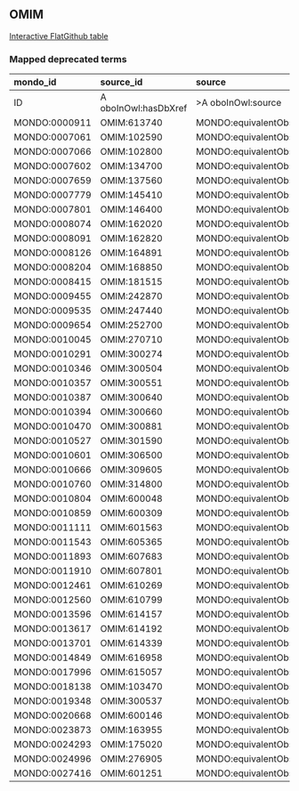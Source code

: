 ## OMIM
[Interactive FlatGithub table](https://flatgithub.com/monarch-initiative/mondo-ingest?filename=src/ontology/reports/omim_mapped_deprecated_terms.robot.template.tsv)

### Mapped deprecated terms
| mondo_id      | source_id            | source                   |
|:--------------|:---------------------|:-------------------------|
| ID            | A oboInOwl:hasDbXref | >A oboInOwl:source       |
| MONDO:0000911 | OMIM:613740          | MONDO:equivalentObsolete |
| MONDO:0007061 | OMIM:102590          | MONDO:equivalentObsolete |
| MONDO:0007066 | OMIM:102800          | MONDO:equivalentObsolete |
| MONDO:0007602 | OMIM:134700          | MONDO:equivalentObsolete |
| MONDO:0007659 | OMIM:137560          | MONDO:equivalentObsolete |
| MONDO:0007779 | OMIM:145410          | MONDO:equivalentObsolete |
| MONDO:0007801 | OMIM:146400          | MONDO:equivalentObsolete |
| MONDO:0008074 | OMIM:162020          | MONDO:equivalentObsolete |
| MONDO:0008091 | OMIM:162820          | MONDO:equivalentObsolete |
| MONDO:0008126 | OMIM:164891          | MONDO:equivalentObsolete |
| MONDO:0008204 | OMIM:168850          | MONDO:equivalentObsolete |
| MONDO:0008415 | OMIM:181515          | MONDO:equivalentObsolete |
| MONDO:0009455 | OMIM:242870          | MONDO:equivalentObsolete |
| MONDO:0009535 | OMIM:247440          | MONDO:equivalentObsolete |
| MONDO:0009654 | OMIM:252700          | MONDO:equivalentObsolete |
| MONDO:0010045 | OMIM:270710          | MONDO:equivalentObsolete |
| MONDO:0010291 | OMIM:300274          | MONDO:equivalentObsolete |
| MONDO:0010346 | OMIM:300504          | MONDO:equivalentObsolete |
| MONDO:0010357 | OMIM:300551          | MONDO:equivalentObsolete |
| MONDO:0010387 | OMIM:300640          | MONDO:equivalentObsolete |
| MONDO:0010394 | OMIM:300660          | MONDO:equivalentObsolete |
| MONDO:0010470 | OMIM:300881          | MONDO:equivalentObsolete |
| MONDO:0010527 | OMIM:301590          | MONDO:equivalentObsolete |
| MONDO:0010601 | OMIM:306500          | MONDO:equivalentObsolete |
| MONDO:0010666 | OMIM:309605          | MONDO:equivalentObsolete |
| MONDO:0010760 | OMIM:314800          | MONDO:equivalentObsolete |
| MONDO:0010804 | OMIM:600048          | MONDO:equivalentObsolete |
| MONDO:0010859 | OMIM:600309          | MONDO:equivalentObsolete |
| MONDO:0011111 | OMIM:601563          | MONDO:equivalentObsolete |
| MONDO:0011543 | OMIM:605365          | MONDO:equivalentObsolete |
| MONDO:0011893 | OMIM:607683          | MONDO:equivalentObsolete |
| MONDO:0011910 | OMIM:607801          | MONDO:equivalentObsolete |
| MONDO:0012461 | OMIM:610269          | MONDO:equivalentObsolete |
| MONDO:0012560 | OMIM:610799          | MONDO:equivalentObsolete |
| MONDO:0013596 | OMIM:614157          | MONDO:equivalentObsolete |
| MONDO:0013617 | OMIM:614192          | MONDO:equivalentObsolete |
| MONDO:0013701 | OMIM:614339          | MONDO:equivalentObsolete |
| MONDO:0014849 | OMIM:616958          | MONDO:equivalentObsolete |
| MONDO:0017996 | OMIM:615057          | MONDO:equivalentObsolete |
| MONDO:0018138 | OMIM:103470          | MONDO:equivalentObsolete |
| MONDO:0019348 | OMIM:300537          | MONDO:equivalentObsolete |
| MONDO:0020668 | OMIM:600146          | MONDO:equivalentObsolete |
| MONDO:0023873 | OMIM:163955          | MONDO:equivalentObsolete |
| MONDO:0024293 | OMIM:175020          | MONDO:equivalentObsolete |
| MONDO:0024996 | OMIM:276905          | MONDO:equivalentObsolete |
| MONDO:0027416 | OMIM:601251          | MONDO:equivalentObsolete |